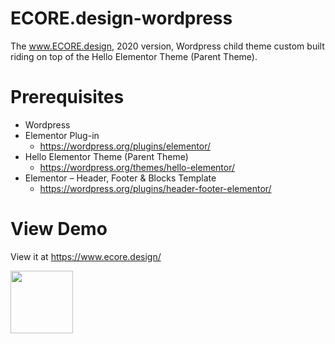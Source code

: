 # ECORE.design-wordpress
 The www.ECORE.design, 2020 version, Wordpress child theme custom built riding on top of the Hello Elementor Theme (Parent Theme).

# Prerequisites
- Wordpress
- Elementor Plug-in
	- https://wordpress.org/plugins/elementor/
- Hello Elementor Theme (Parent Theme)
	- https://wordpress.org/themes/hello-elementor/
- Elementor – Header, Footer & Blocks Template
	- https://wordpress.org/plugins/header-footer-elementor/

# View Demo
View it at https://www.ecore.design/

<img src="https://www.ecore.design/wp-content/uploads//2020/05/ecore-design-logo.svg" style="width: 100px;" width="100">